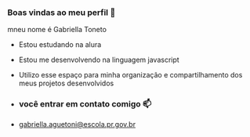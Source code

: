 ### Boas vindas ao meu perfil 💙

mneu nome é Gabriella Toneto
  
- Estou estudando na alura
- Estou me desenvolvendo na linguagem javascript
- Utilizo esse espaço para minha organização e compartilhamento dos meus projetos desenvolvidos

- ### você entrar em contato comigo 📫

- gabriella.aguetoni@escola.pr.gov.br
